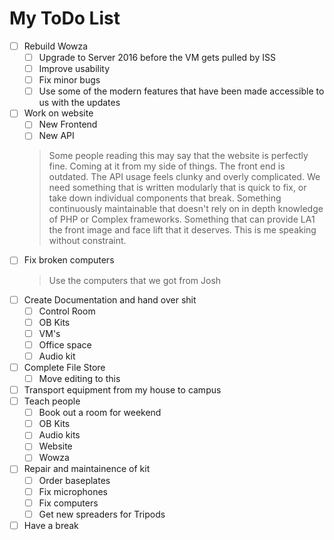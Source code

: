# My ToDo List
- [ ] Rebuild Wowza
    - [ ] Upgrade to Server 2016 before the VM gets pulled by ISS
    - [ ] Improve usability
    - [ ] Fix minor bugs
    - [ ] Use some of the modern features that have been made accessible to us with the updates
- [ ] Work on website
    - [ ] New Frontend
    - [ ] New API
    > Some people reading this may say that the website is perfectly fine. Coming at it from my side of things. The front end is outdated. The API usage feels clunky and overly complicated. We need something that is written modularly that is quick to fix, or take down individual components that break. Something continuously maintainable that doesn't rely on in depth knowledge of PHP or Complex frameworks. Something that can provide LA1 the front image and face lift that it deserves. This is me speaking without constraint.     
- [ ] Fix broken computers
    > Use the computers that we got from Josh
- [ ] Create Documentation and hand over shit
    - [ ] Control Room
    - [ ] OB Kits
    - [ ] VM's
    - [ ] Office space
    - [ ] Audio kit
- [ ] Complete File Store
    - [ ] Move editing to this
- [ ] Transport equipment from my house to campus
- [ ] Teach people
    - [ ] Book out a room for weekend
    - [ ] OB Kits
    - [ ] Audio kits
    - [ ] Website
    - [ ] Wowza
- [ ] Repair and maintainence of kit
    - [ ] Order baseplates
    - [ ] Fix microphones
    - [ ] Fix computers
    - [ ] Get new spreaders for Tripods
- [ ] Have a break